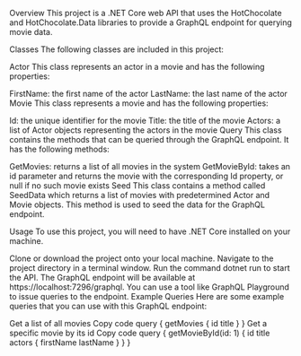 Overview
This project is a .NET Core web API that uses the HotChocolate and HotChocolate.Data libraries to provide a GraphQL endpoint for querying movie data.

Classes
The following classes are included in this project:

Actor
This class represents an actor in a movie and has the following properties:

FirstName: the first name of the actor
LastName: the last name of the actor
Movie
This class represents a movie and has the following properties:

Id: the unique identifier for the movie
Title: the title of the movie
Actors: a list of Actor objects representing the actors in the movie
Query
This class contains the methods that can be queried through the GraphQL endpoint. It has the following methods:

GetMovies: returns a list of all movies in the system
GetMovieById: takes an id parameter and returns the movie with the corresponding Id property, or null if no such movie exists
Seed
This class contains a method called SeedData which returns a list of movies with predetermined Actor and Movie objects. This method is used to seed the data for the GraphQL endpoint.

Usage
To use this project, you will need to have .NET Core installed on your machine.

Clone or download the project onto your local machine.
Navigate to the project directory in a terminal window.
Run the command dotnet run to start the API.
The GraphQL endpoint will be available at https://localhost:7296/graphql. You can use a tool like GraphQL Playground to issue queries to the endpoint.
Example Queries
Here are some example queries that you can use with this GraphQL endpoint:

Get a list of all movies
Copy code
query {
  getMovies {
    id
    title
  }
}
Get a specific movie by its id
Copy code
query {
  getMovieById(id: 1) {
    id
    title
    actors {
      firstName
      lastName
    }
  }
}
